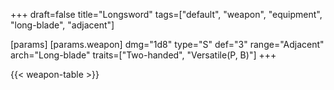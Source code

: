 +++
draft=false
title="Longsword"
tags=["default", "weapon", "equipment", "long-blade", "adjacent"]

[params]
  [params.weapon]
    dmg="1d8"
    type="S"
    def="3"
    range="Adjacent"
    arch="Long-blade"
    traits=["Two-handed", "Versatile(P, B)"]
+++

{{< weapon-table >}}


